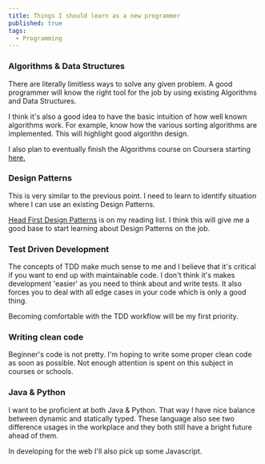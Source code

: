 ```yaml
---
title: Things I should learn as a new programmer
published: true
tags:
  - Programming
---
```


### Algorithms & Data Structures

There are literally limitless ways to solve any given problem. A good programmer will know the right tool for the job by using existing Algorithms and Data Structures. 

I think it's also a good idea to have the basic intuition of how well known algorithms work. For example, know how the various sorting algorithms are implemented. This will highlight good algorithn design. 

I also plan to eventually finish the Algorithms course on Coursera starting [here.](https://www.coursera.org/learn/algorithms-divide-conquer)

### Design Patterns

This is very similar to the previous point. I need to learn to identify situation where I can use an existing Design Patterns. 

[Head First Design Patterns](https://www.amazon.com/Head-First-Design-Patterns-Brain-Friendly/dp/0596007124) is on my reading list. I think this will give me a good base to start learning about Design Patterns on the job.

### Test Driven Development

The concepts of TDD make much sense to me and I believe that it's critical if you want to end up with maintainable code. I don't think it's makes development 'easier' as you need to think about and write tests. It also forces you to deal with all edge cases in your code which is only a good thing. 

Becoming comfortable with the TDD workflow will be my first priority.

### Writing clean code

Beginner's code is not pretty. I'm hoping to write some proper clean code as soon as possible. Not enough attention is spent on this subject in courses or schools. 

### Java & Python

I want to be proficient at both Java & Python. That way I have nice balance between dynamic and statically typed. These language also see two difference usages in the workplace and they both still have a bright future ahead of them. 

In developing for the web I'll also pick up some Javascript.
